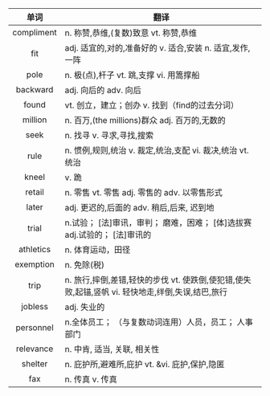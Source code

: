 |单词|翻译  |
|:--:|--| 
compliment	|n. 称赞,恭维,(复数)致意 vt. 称赞,恭维
fit	|adj. 适宜的,对的,准备好的 v. 适合,安装 n. 适宜,发作,一阵
pole	|n. 极(点),杆子 vt. 跳,支撑 vi. 用篙撑船
backward	|adj. 向后的 adv. 向后
found	|vt. 创立，建立；创办 v. 找到（find的过去分词）
million	|n. 百万,(the millions)群众 adj. 百万的,无数的
seek	|n. 找寻 v. 寻求,寻找,搜索
rule	|n. 惯例,规则,统治 v. 裁定,统治,支配 vi. 裁决,统治 vt. 统治
kneel	|v. 跪
retail	|n. 零售 vt. 零售 adj. 零售的 adv. 以零售形式
later	|adj. 更迟的,后面的 adv. 稍后,后来, 迟到地
trial	|n.试验； [法]审讯，审判； 磨难，困难； [体]选拔赛 adj.试验的； [法]审讯的
athletics	|n. 体育运动，田径
exemption	|n. 免除(税)
trip	|n. 旅行,摔倒,差错,轻快的步伐 vt. 使跌倒,使犯错,使失败,起锚,竖帆 vi. 轻快地走,绊倒,失误,结巴,旅行
jobless	|adj. 失业的
personnel	|n.全体员工； （与复数动词连用）人员，员工； 人事部门
relevance	|n. 中肯, 适当, 关联, 相关性
shelter	|n. 庇护所,避难所,庇护 vt. &vi. 庇护,保护,隐匿
fax	|n. 传真 v. 传真